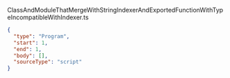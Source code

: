 ClassAndModuleThatMergeWithStringIndexerAndExportedFunctionWithTypeIncompatibleWithIndexer.ts
```json
{
  "type": "Program",
  "start": 1,
  "end": 1,
  "body": [],
  "sourceType": "script"
}
```
